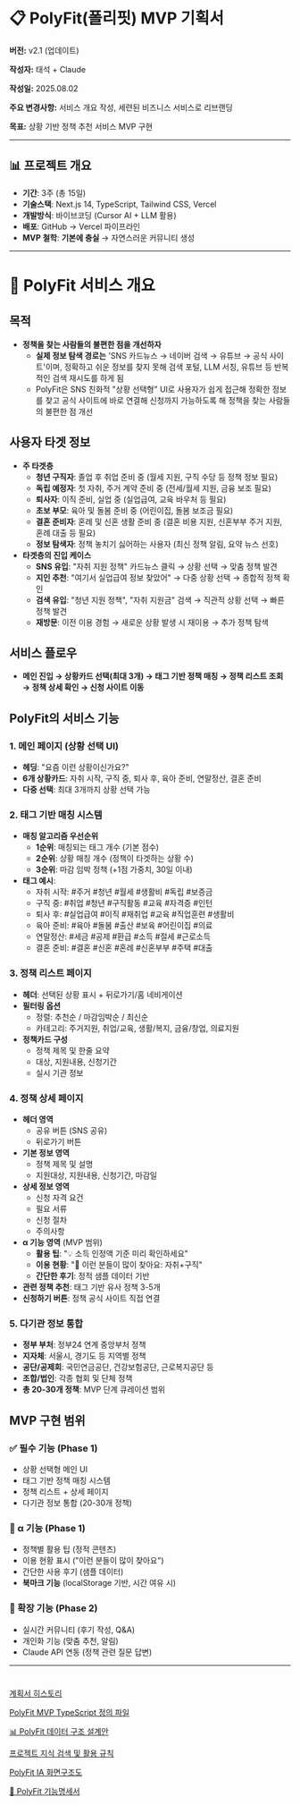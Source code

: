 # 📋 PolyFit(폴리핏) MVP  기획서

**버전:** v2.1 (업데이트)

**작성자:** 태석 + Claude

**작성일:** 2025.08.02

**주요 변경사항:** 서비스 개요 작성, 세련된 비즈니스 서비스로 리브랜딩

**목표:** 상황 기반 정책 추천 서비스 MVP 구현

---

## 📊 프로젝트 개요

- **기간**: 3주 (총 15일)
- **기술스택**: Next.js 14, TypeScript, Tailwind CSS, Vercel
- **개발방식**: 바이브코딩 (Cursor AI + LLM 활용)
- **배포**: GitHub → Vercel 파이프라인
- **MVP 철학**: **기본에 충실** → 자연스러운 커뮤니티 생성

---

# 🎯 PolyFit 서비스 개요

## 목적

- **정책을 찾는 사람들의 불편한 점을 개선하자**
    - **실제 정보 탐색 경로는** 'SNS 카드뉴스 → 네이버 검색 → 유튜브 → 공식 사이트'이며, 정확하고 쉬운 정보를 찾지 못해 검색 포털, LLM 서칭, 유튜브 등 반복적인 검색 재시도를 하게 됨
    - PolyFit은 SNS 친화적 "상황 선택형" UI로 사용자가 쉽게 접근해 정확한 정보를 찾고 공식 사이트에 바로 연결해 신청까지 가능하도록 해 정책을 찾는 사람들의 불편한 점 개선

## 사용자 타겟 정보

- **주 타겟층**
    - **청년 구직자**: 졸업 후 취업 준비 중 (월세 지원, 구직 수당 등 정책 정보 필요)
    - **독립 예정자**: 첫 자취, 주거 계약 준비 중 (전세/월세 지원, 금융 보조 필요)
    - **퇴사자**: 이직 준비, 실업 중 (실업급여, 교육 바우처 등 필요)
    - **초보 부모**: 육아 및 돌봄 준비 중 (어린이집, 돌봄 보조금 필요)
    - **결혼 준비자**: 혼례 및 신혼 생활 준비 중 (결혼 비용 지원, 신혼부부 주거 지원, 혼례 대출 등 필요)
    - **정보 탐색자**: 정책 놓치기 싫어하는 사용자 (최신 정책 알림, 요약 뉴스 선호)
- **타겟층의 진입 케이스**
    - **SNS 유입**: "자취 지원 정책" 카드뉴스 클릭 → 상황 선택 → 맞춤 정책 발견
    - **지인 추천**: "여기서 실업급여 정보 찾았어" → 다중 상황 선택 → 종합적 정책 확인
    - **검색 유입**: "청년 지원 정책", "자취 지원금" 검색 → 직관적 상황 선택 → 빠른 정책 발견
    - **재방문**: 이전 이용 경험 → 새로운 상황 발생 시 재이용 → 추가 정책 탐색

## 서비스 플로우

- **메인 진입 → 상황카드 선택(최대 3개) → 태그 기반 정책 매칭 → 정책 리스트 조회 → 정책 상세 확인 → 신청 사이트 이동**

## PolyFit의 서비스 기능

### 1. 메인 페이지 (상황 선택 UI)

- **헤딩**: "요즘 이런 상황이신가요?"
- **6개 상황카드**: 자취 시작, 구직 중, 퇴사 후, 육아 준비, 연말정산, 결혼 준비
- **다중 선택**: 최대 3개까지 상황 선택 가능

### 2. 태그 기반 매칭 시스템

- **매칭 알고리즘 우선순위**
    - **1순위**: 매칭되는 태그 개수 (기본 점수)
    - **2순위**: 상황 매칭 개수 (정책이 타겟하는 상황 수)
    - **3순위**: 마감 임박 정책 (+1점 가중치, 30일 이내)
- **태그 예시**:
    - 자취 시작: #주거 #청년 #월세 #생활비 #독립 #보증금
    - 구직 중: #취업 #청년 #구직활동 #교육 #자격증 #인턴
    - 퇴사 후: #실업급여 #이직 #재취업 #교육 #직업훈련 #생활비
    - 육아 준비: #육아 #돌봄 #출산 #보육 #어린이집 #의료
    - 연말정산: #세금 #공제 #환급 #소득 #절세 #근로소득
    - 결혼 준비: #결혼 #신혼 #혼례 #신혼부부 #주택 #대출

### 3. 정책 리스트 페이지

- **헤더**: 선택된 상황 표시 + 뒤로가기/홈 네비게이션
- **필터링 옵션**
    - 정렬: 추천순 / 마감임박순 / 최신순
    - 카테고리: 주거지원, 취업/교육, 생활/복지, 금융/창업, 의료지원
- **정책카드 구성**
    - 정책 제목 및 한줄 요약
    - 대상, 지원내용, 신청기간
    - 실시 기관 정보

### 4. 정책 상세 페이지

- **헤더 영역**
    - 공유 버튼 (SNS 공유)
    - 뒤로가기 버튼
- **기본 정보 영역**
    - 정책 제목 및 설명
    - 지원대상, 지원내용, 신청기간, 마감일
- **상세 정보 영역**
    - 신청 자격 요건
    - 필요 서류
    - 신청 절차
    - 주의사항
- **α 기능 영역** (MVP 범위)
    - **활용 팁**: "💡 소득 인정액 기준 미리 확인하세요"
    - **이용 현황**: "👥 이런 분들이 많이 찾아요: 자취+구직"
    - **간단한 후기**: 정적 샘플 데이터 기반
- **관련 정책 추천**: 태그 기반 유사 정책 3-5개
- **신청하기 버튼**: 정책 공식 사이트 직접 연결

### 5. 다기관 정보 통합

- **정부 부처**: 정부24 연계 중앙부처 정책
- **지자체**: 서울시, 경기도 등 지역별 정책
- **공단/공제회**: 국민연금공단, 건강보험공단, 근로복지공단 등
- **조합/법인**: 각종 협회 및 단체 정책
- **총 20-30개 정책**: MVP 단계 큐레이션 범위

## MVP 구현 범위

### ✅ 필수 기능 (Phase 1)

- 상황 선택형 메인 UI
- 태그 기반 정책 매칭 시스템
- 정책 리스트 + 상세 페이지
- 다기관 정보 통합 (20-30개 정책)

### 🎁 α 기능 (Phase 1)

- 정책별 활용 팁 (정적 콘텐츠)
- 이용 현황 표시 ("이런 분들이 많이 찾아요")
- 간단한 사용 후기 (샘플 데이터)
- **북마크 기능** (localStorage 기반, 시간 여유 시)

### 🚀 확장 기능 (Phase 2)

- 실시간 커뮤니티 (후기 작성, Q&A)
- 개인화 기능 (맞춤 추천, 알림)
- Claude API 연동 (정책 관련 질문 답변)

---

# 

[계획서 히스토리](https://www.notion.so/24344b79970580978cadc84f08c1d35a?pvs=21)

[PolyFit MVP TypeScript 정의 파일](https://www.notion.so/PolyFit-MVP-TypeScript-24344b79970580d5961aff1eba94c6d1?pvs=21)

[📊 PolyFit 데이터 구조 설계안](https://www.notion.so/PolyFit-24344b7997058076a5a1ce2ce2f33228?pvs=21)

[프로젝트 지식 검색 및 활용 규칙](https://www.notion.so/24344b79970580249f91ce82dac95547?pvs=21)

[PolyFit IA 화면구조도](https://www.notion.so/PolyFit-IA-24344b79970580a492d8ef066e4232b9?pvs=21)

[📄 PolyFit 기능명세서](https://www.notion.so/PolyFit-24344b799705809fbe1cd13883eeef07?pvs=21)